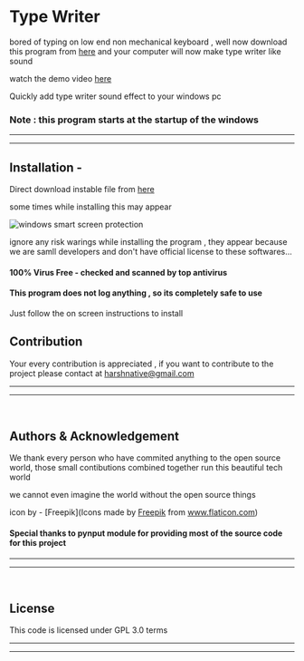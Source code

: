 # Type Writer

bored of typing on low end non mechanical keyboard , well now download this program from [here](https://drive.google.com/uc?export=download&id=1iGDC-_PtT63aQUB1bN_yJB6gHCsJJY1n) and your computer will now make type writer like sound

watch the demo video [here](https://youtu.be/EgCgBd4HGoA)

Quickly add type writer sound effect to your windows pc

### Note : this program starts at the startup of the windows 

***
***


## Installation -

Direct download instable file from [here](https://drive.google.com/uc?export=download&id=1iGDC-_PtT63aQUB1bN_yJB6gHCsJJY1n)

some times while installing this may appear

![windows smart screen protection](https://github.com/[harshnative]/[type-writer]/blob/[master]/image.jpg?raw=true)

ignore any risk warings while installing the program , they appear because we are samll developers and don't have official license to these softwares...

#### 100% Virus Free - checked and scanned by top antivirus
#### This program does not log anything , so its completely safe to use

Just follow the on screen instructions to install


## Contribution
Your every contribution is appreciated , if you want to contribute to the project please contact at harshnative@gmail.com

***
***

&nbsp;
## Authors & Acknowledgement
We thank every person who have commited anything to the open source world, those small contibutions combined together run this beautiful tech world

we cannot even imagine the world without the open source things

icon by - [Freepik](Icons made by <a href="https://www.flaticon.com/authors/freepik" title="Freepik">Freepik</a> from <a href="https://www.flaticon.com/" title="Flaticon"> www.flaticon.com</a>)


#### Special thanks to pynput module for providing most of the source code for this project

***
***

&nbsp;
## License
This code is licensed under GPL 3.0 terms 

***
***